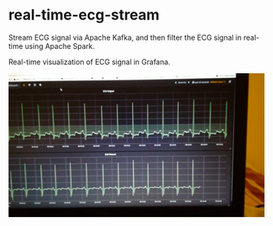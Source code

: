 # real-time-ecg-stream
Stream ECG signal via Apache Kafka, and then filter the ECG signal in real-time using Apache Spark.

Real-time visualization of ECG signal in Grafana.

![Screenshot](screenshot.png)
